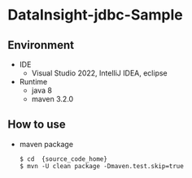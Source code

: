 # DataInsight-jdbc-Sample

## Environment

* IDE
	* Visual Studio 2022, IntelliJ IDEA, eclipse
* Runtime
	* java 8
	* maven 3.2.0

## How to use
*  maven package
    ``` shell
    $ cd  {source_code_home}
    $ mvn -U clean package -Dmaven.test.skip=true
    ```
